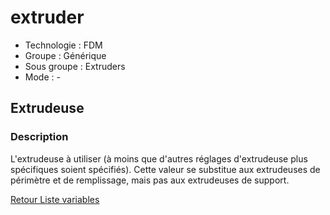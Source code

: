 # extruder

* Technologie : FDM
* Groupe : Générique
* Sous groupe : Extruders
* Mode : -

## Extrudeuse

### Description

L'extrudeuse à utiliser (à moins que d'autres réglages d'extrudeuse plus spécifiques soient spécifiés). Cette valeur se substitue aux extrudeuses de périmètre et de remplissage, mais pas aux extrudeuses de support.


[Retour Liste variables](variable_list.md)